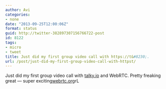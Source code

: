 ```yaml
---
author: Avi
categories:
- none
date: "2013-09-25T12:00:06Z"
format: status
guid: http://twitter-382897307156766722-post
id: 8122
tags:
- micro
- tweet
title: Just did my first group video call with https://t&#8230;.
url: /post/just-did-my-first-group-video-call-with-httpst/
---
```

Just did my first group video call with [talky.io](https://talky.io/) and WebRTC. Pretty freaking great — super exciting[webrtc.org](http://www.webrtc.org/)rL